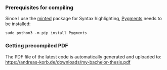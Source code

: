 ### Prerequisites for compiling

Since I use the [minted](https://ctan.org/pkg/minted) package for Syntax highlighting, [Pygments](https://pygments.org/) needs to be installed:

`sudo python3 -m pip install Pygments`

### Getting precompiled PDF

The PDF file of the latest code is automatically generated and uploaded to: https://andreas-korb.de/downloads/my-bachelor-thesis.pdf
